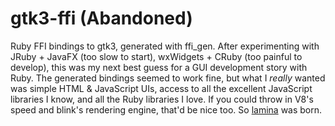 gtk3-ffi (Abandoned)
====================

Ruby FFI bindings to gtk3, generated with ffi_gen. After experimenting with JRuby + JavaFX (too slow to start), wxWidgets + CRuby (too painful to develop), this was my next best guess for a GUI development story with Ruby. The generated bindings seemed to work fine, but what I *really* wanted was simple HTML & JavaScript UIs, access to all the excellent JavaScript libraries I know, and all the Ruby libraries I love. If you could throw in V8's speed and blink's rendering engine, that'd be nice too. So [lamina](http://github.com/jbreeden/lamina) was born.
